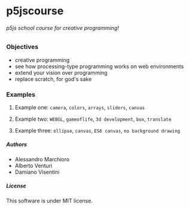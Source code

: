 # p5jscourse

###### p5js school course for creative programming!

### Objectives

- creative programming
- see how processing-type programming works on web environments
- extend your vision over programming
- replace scratch, for god's sake

### Examples

1) Example one:
  `camera`, `colors`, `arrays`, `sliders`, `canvas`

2) Example two:
  `WEBGL`, `gameoflife`, `3d development`, `box`, `translate`

3) Example three:
  `ellipse`, `canvas`, `ES6 canvas`, `no background drawing`

##### Authors

- Alessandro Marchioro
- Alberto Venturi
- Damiano Visentini

##### License

This software is under MIT license.
